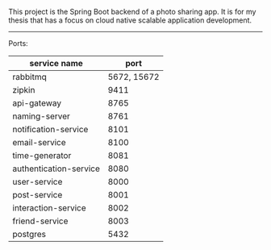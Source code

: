 This project is the Spring Boot backend of a photo sharing app. It is for my thesis that has a focus on cloud native scalable application development.

---

Ports:

| service name           | port        |
|------------------------|-------------|
| rabbitmq               | 5672, 15672 |
| zipkin                 | 9411        |
| api-gateway            | 8765        |
| naming-server          | 8761        |
| notification-service   | 8101        |
| email-service          | 8100        |
| time-generator         | 8081        |
| authentication-service | 8080        |
| user-service           | 8000        |
| post-service           | 8001        |
| interaction-service    | 8002        |
| friend-service         | 8003        |
| postgres               | 5432        |


